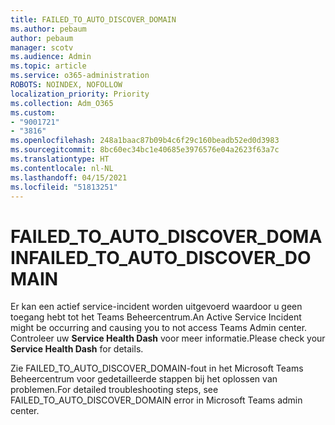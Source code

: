 ```yaml
---
title: FAILED_TO_AUTO_DISCOVER_DOMAIN
ms.author: pebaum
author: pebaum
manager: scotv
ms.audience: Admin
ms.topic: article
ms.service: o365-administration
ROBOTS: NOINDEX, NOFOLLOW
localization_priority: Priority
ms.collection: Adm_O365
ms.custom:
- "9001721"
- "3816"
ms.openlocfilehash: 248a1baac87b09b4c6f29c160beadb52ed0d3983
ms.sourcegitcommit: 8bc60ec34bc1e40685e3976576e04a2623f63a7c
ms.translationtype: HT
ms.contentlocale: nl-NL
ms.lasthandoff: 04/15/2021
ms.locfileid: "51813251"
---
```

# <a name="failed_to_auto_discover_domain"></a><span data-ttu-id="98640-102">FAILED_TO_AUTO_DISCOVER_DOMAIN</span><span class="sxs-lookup"><span data-stu-id="98640-102">FAILED_TO_AUTO_DISCOVER_DOMAIN</span></span>

<span data-ttu-id="98640-103">Er kan een actief service-incident worden uitgevoerd waardoor u geen toegang hebt tot het Teams Beheercentrum.</span><span class="sxs-lookup"><span data-stu-id="98640-103">An Active Service Incident might be occurring and causing you to not access Teams Admin center.</span></span> <span data-ttu-id="98640-104">Controleer uw **Service Health Dash** voor meer informatie.</span><span class="sxs-lookup"><span data-stu-id="98640-104">Please check your **Service Health Dash** for details.</span></span>

<span data-ttu-id="98640-105">Zie FAILED_TO_AUTO_DISCOVER_DOMAIN-fout in het Microsoft Teams Beheercentrum voor gedetailleerde stappen bij het oplossen van problemen.</span><span class="sxs-lookup"><span data-stu-id="98640-105">For detailed troubleshooting steps, see FAILED_TO_AUTO_DISCOVER_DOMAIN error in Microsoft Teams admin center.</span></span>
